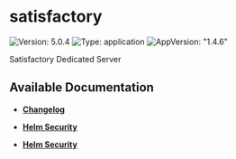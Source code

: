 # satisfactory

![Version: 5.0.4](https://img.shields.io/badge/Version-5.0.4-informational?style=flat-square) ![Type: application](https://img.shields.io/badge/Type-application-informational?style=flat-square) ![AppVersion: "1.4.6"](https://img.shields.io/badge/AppVersion-"1.4.6"-informational?style=flat-square)

Satisfactory Dedicated Server

## Available Documentation

- [**Changelog**](CHANGELOG)

- [**Helm Security**](container-security)

- [**Helm Security**](helm-security)

